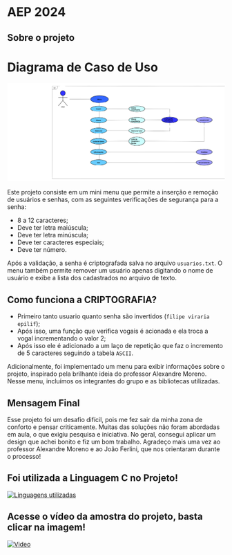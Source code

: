 # AEP 2024

## Sobre o projeto

# Diagrama de Caso de Uso 
![Diagrama de Caso de Uso](DiagramaDeCasoDeUso.png)



Este projeto consiste em um mini menu que permite a inserção e remoção de usuários e senhas, com as seguintes verificações de segurança para a senha:

- 8 a 12 caracteres;
- Deve ter letra maiúscula;
- Deve ter letra minúscula;
- Deve ter caracteres especiais;
- Deve ter número.

Após a validação, a senha é criptografada salva no arquivo `usuarios.txt`. O menu também permite remover um usuário apenas digitando o nome de usuário e exibe a lista dos cadastrados no arquivo de texto.

## Como funciona a CRIPTOGRAFIA?
- Primeiro tanto usuario quanto senha são invertidos (`filipe viraria epilif`);
- Após isso, uma função que verifica vogais é acionada e ela troca a vogal incrementando o valor 2;
- Após isso ele é adicionado a um laço de repetição que faz o incremento de 5 caracteres seguindo a tabela `ASCII`.


Adicionalmente, foi implementado um menu para exibir informações sobre o projeto, inspirado pela brilhante ideia do professor Alexandre Moreno. Nesse menu, incluímos os integrantes do grupo e as bibliotecas utilizadas.

## Mensagem Final

Esse projeto foi um desafio difícil, pois me fez sair da minha zona de conforto e pensar criticamente. Muitas das soluções não foram abordadas em aula, o que exigiu pesquisa e iniciativa. No geral, consegui aplicar um design que achei bonito e fiz um bom trabalho. Agradeço mais uma vez ao professor Alexandre Moreno e ao João Ferlini, que nos orientaram durante o processo!


## Foi utilizada a Linguagem C no Projeto!
[![Linguagens utilizadas](https://i.imgur.com/zd6KOy3.png)](https://youtu.be/7812yUSJsu8)


##       Acesse o vídeo da amostra do projeto, basta clicar na imagem!
[![Video](https://i.imgur.com/kj5Y1YK.png)](https://youtu.be/HyYJ4wrdal0)


